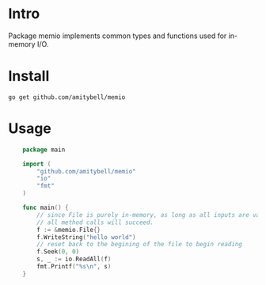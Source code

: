 # Intro

Package memio implements common types and functions used for in-memory I/O.

# Install

    go get github.com/amitybell/memio

# Usage

```go
    package main

    import (
        "github.com/amitybell/memio"
        "io"
        "fmt"
    )

    func main() {
        // since File is purely in-memory, as long as all inputs are valid (e.g. Seek offsets/whence),
        // all method calls will succeed.
        f := &memio.File{}
        f.WriteString("hello world")
        // reset back to the begining of the file to begin reading
        f.Seek(0, 0)
        s, _ := io.ReadAll(f)
        fmt.Printf("%s\n", s)
    }
```
